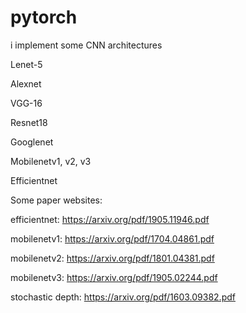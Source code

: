 # pytorch

i implement some CNN architectures

Lenet-5

Alexnet

VGG-16 

Resnet18

Googlenet

Mobilenetv1, v2, v3

Efficientnet


Some paper websites:

efficientnet: https://arxiv.org/pdf/1905.11946.pdf

mobilenetv1: https://arxiv.org/pdf/1704.04861.pdf

mobilenetv2: https://arxiv.org/pdf/1801.04381.pdf

mobilenetv3: https://arxiv.org/pdf/1905.02244.pdf

stochastic depth: https://arxiv.org/pdf/1603.09382.pdf
